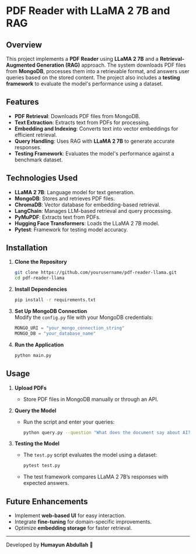 

# PDF Reader with LLaMA 2 7B and RAG

## Overview
This project implements a **PDF Reader** using **LLaMA 2 7B** and a **Retrieval-Augmented Generation (RAG)** approach. The system downloads PDF files from **MongoDB**, processes them into a retrievable format, and answers user queries based on the stored content. The project also includes a **testing framework** to evaluate the model's performance using a dataset.

## Features
- **PDF Retrieval**: Downloads PDF files from MongoDB.
- **Text Extraction**: Extracts text from PDFs for processing.
- **Embedding and Indexing**: Converts text into vector embeddings for efficient retrieval.
- **Query Handling**: Uses RAG with **LLaMA 2 7B** to generate accurate responses.
- **Testing Framework**: Evaluates the model's performance against a benchmark dataset.

## Technologies Used
- **LLaMA 2 7B**: Language model for text generation.
- **MongoDB**: Stores and retrieves PDF files.
- **ChromaDB**: Vector database for embedding-based retrieval.
- **LangChain**: Manages LLM-based retrieval and query processing.
- **PyMuPDF**: Extracts text from PDFs.
- **Hugging Face Transformers**: Loads the LLaMA 2 7B model.
- **Pytest**: Framework for testing model accuracy.

## Installation
1. **Clone the Repository**  
   ```sh
   git clone https://github.com/yourusername/pdf-reader-llama.git
   cd pdf-reader-llama
   ```

2. **Install Dependencies**  
   ```sh
   pip install -r requirements.txt
   ```

3. **Set Up MongoDB Connection**  
   Modify the `config.py` file with your MongoDB credentials:
   ```python
   MONGO_URI = "your_mongo_connection_string"
   MONGO_DB = "your_database_name"
   ```

4. **Run the Application**  
   ```sh
   python main.py
   ```

## Usage
1. **Upload PDFs**  
   - Store PDF files in MongoDB manually or through an API.
   
2. **Query the Model**  
   - Run the script and enter your queries:
     ```sh
     python query.py --question "What does the document say about AI?"
     ```
   
3. **Testing the Model**  
   - The `test.py` script evaluates the model using a dataset:
     ```sh
     pytest test.py
     ```
   - The test framework compares LLaMA 2 7B’s responses with expected answers.

## Future Enhancements
- Implement **web-based UI** for easy interaction.
- Integrate **fine-tuning** for domain-specific improvements.
- Optimize **embedding storage** for faster retrieval.

---
Developed by **Humayun Abdullah** 🚀
